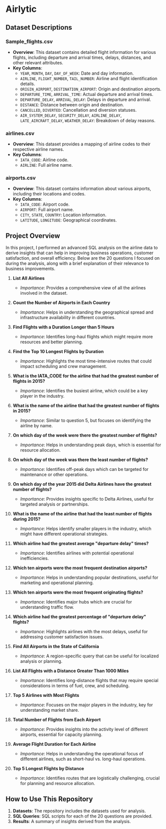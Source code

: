 # Airlytic 

## Dataset Descriptions

### Sample_flights.csv

- **Overview**: This dataset contains detailed flight information for various flights, including departure and arrival times, delays, distances, and other relevant attributes.
- **Key Columns**:
  - `YEAR`, `MONTH`, `DAY`, `DAY_OF_WEEK`: Date and day information.
  - `AIRLINE`, `FLIGHT_NUMBER`, `TAIL_NUMBER`: Airline and flight identification details.
  - `ORIGIN_AIRPORT`, `DESTINATION_AIRPORT`: Origin and destination airports.
  - `DEPARTURE_TIME`, `ARRIVAL_TIME`: Actual departure and arrival times.
  - `DEPARTURE_DELAY`, `ARRIVAL_DELAY`: Delays in departure and arrival.
  - `DISTANCE`: Distance between origin and destination.
  - `CANCELLED`, `DIVERTED`: Cancellation and diversion statuses.
  - `AIR_SYSTEM_DELAY`, `SECURITY_DELAY`, `AIRLINE_DELAY`, `LATE_AIRCRAFT_DELAY`, `WEATHER_DELAY`: Breakdown of delay reasons.

### airlines.csv

- **Overview**: This dataset provides a mapping of airline codes to their respective airline names.
- **Key Columns**:
  - `IATA_CODE`: Airline code.
  - `AIRLINE`: Full airline name.

### airports.csv

- **Overview**: This dataset contains information about various airports, including their locations and codes.
- **Key Columns**:
  - `IATA_CODE`: Airport code.
  - `AIRPORT`: Full airport name.
  - `CITY`, `STATE`, `COUNTRY`: Location information.
  - `LATITUDE`, `LONGITUDE`: Geographical coordinates.

## Project Overview

In this project, I performed an advanced SQL analysis on the airline data to derive insights that can help in improving business operations, customer satisfaction, and overall efficiency. Below are the 20 questions I focused on during the analysis, along with a brief explanation of their relevance to business improvements.

1. **List All Airlines**
   - *Importance*: Provides a comprehensive view of all the airlines involved in the dataset.

2. **Count the Number of Airports in Each Country**
   - *Importance*: Helps in understanding the geographical spread and infrastructure availability in different countries.

3. **Find Flights with a Duration Longer than 5 Hours**
   - *Importance*: Identifies long-haul flights which might require more resources and better planning.

4. **Find the Top 10 Longest Flights by Duration**
   - *Importance*: Highlights the most time-intensive routes that could impact scheduling and crew management.

5. **What is the IATA_CODE for the airline that had the greatest number of flights in 2015?**
   - *Importance*: Identifies the busiest airline, which could be a key player in the industry.

6. **What is the name of the airline that had the greatest number of flights in 2015?**
   - *Importance*: Similar to question 5, but focuses on identifying the airline by name.

7. **On which day of the week were there the greatest number of flights?**
   - *Importance*: Helps in understanding peak days, which is essential for resource allocation.

8. **On which day of the week was there the least number of flights?**
   - *Importance*: Identifies off-peak days which can be targeted for maintenance or other operations.

9. **On which day of the year 2015 did Delta Airlines have the greatest number of flights?**
   - *Importance*: Provides insights specific to Delta Airlines, useful for targeted analysis or partnerships.

10. **What is the name of the airline that had the least number of flights during 2015?**
    - *Importance*: Helps identify smaller players in the industry, which might have different operational strategies.

11. **Which airline had the greatest average "departure delay" times?**
    - *Importance*: Identifies airlines with potential operational inefficiencies.

12. **Which ten airports were the most frequent destination airports?**
    - *Importance*: Helps in understanding popular destinations, useful for marketing and operational planning.

13. **Which ten airports were the most frequent originating flights?**
    - *Importance*: Identifies major hubs which are crucial for understanding traffic flow.

14. **Which airline had the greatest percentage of "departure delay" flights?**
    - *Importance*: Highlights airlines with the most delays, useful for addressing customer satisfaction issues.

15. **Find All Airports in the State of California**
    - *Importance*: A region-specific query that can be useful for localized analysis or planning.

16. **List All Flights with a Distance Greater Than 1000 Miles**
    - *Importance*: Identifies long-distance flights that may require special considerations in terms of fuel, crew, and scheduling.

17. **Top 5 Airlines with Most Flights**
    - *Importance*: Focuses on the major players in the industry, key for understanding market share.

18. **Total Number of Flights from Each Airport**
    - *Importance*: Provides insights into the activity level of different airports, essential for capacity planning.

19. **Average Flight Duration for Each Airline**
    - *Importance*: Helps in understanding the operational focus of different airlines, such as short-haul vs. long-haul operations.

20. **Top 5 Longest Flights by Distance**
    - *Importance*: Identifies routes that are logistically challenging, crucial for planning and resource allocation.

## How to Use This Repository

1. **Datasets**: The repository includes the datasets used for analysis.
2. **SQL Queries**: SQL scripts for each of the 20 questions are provided.
3. **Results**: A summary of insights derived from the analysis.
